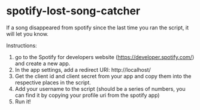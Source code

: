 # spotify-lost-song-catcher
If a song disappeared from spotify since the last time you ran the script, it will let you know.

Instructions:
1. go to the Spotify for developers website (https://developer.spotify.com/) and create a new app.
2. In the app settings, add a redirect URI: http://localhost/
3. Get the client id and client secret from your app and copy them into the respective places in the script.
4. Add your username to the script (should be a series of numbers, you can find it by copying your profile uri from the spotify app)
5. Run it!
